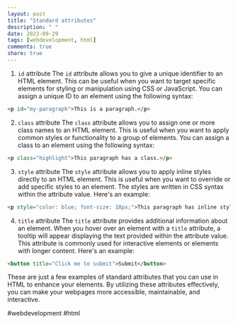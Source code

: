 ```yaml
---
layout: post
title: "Standard attributes"
description: " "
date: 2023-09-29
tags: [webdevelopment, html]
comments: true
share: true
---
```


1. `id` attribute
The `id` attribute allows you to give a unique identifier to an HTML element. This can be useful when you want to target specific elements for styling or manipulation using CSS or JavaScript. You can assign a unique ID to an element using the following syntax:
```html
<p id="my-paragraph">This is a paragraph.</p>
```

2. `class` attribute
The `class` attribute allows you to assign one or more class names to an HTML element. This is useful when you want to apply common styles or functionality to a group of elements. You can assign a class to an element using the following syntax:
```html
<p class="highlight">This paragraph has a class.</p>
```

3. `style` attribute
The `style` attribute allows you to apply inline styles directly to an HTML element. This is useful when you want to override or add specific styles to an element. The styles are written in CSS syntax within the attribute value. Here's an example:
```html
<p style="color: blue; font-size: 18px;">This paragraph has inline styles.</p>
```

4. `title` attribute
The `title` attribute provides additional information about an element. When you hover over an element with a `title` attribute, a tooltip will appear displaying the text provided within the attribute value. This attribute is commonly used for interactive elements or elements with longer content. Here's an example:
```html
<button title="Click me to submit">Submit</button>
```

These are just a few examples of standard attributes that you can use in HTML to enhance your elements. By utilizing these attributes effectively, you can make your webpages more accessible, maintainable, and interactive.

#webdevelopment #html